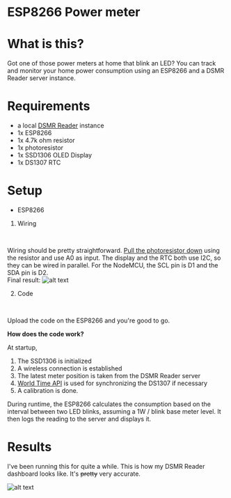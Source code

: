 # ESP8266 Power meter
# What is this?
Got one of those power meters at home that blink an LED? You can track and monitor your home power consumption using an ESP8266 and a DSMR Reader server instance. 
# Requirements

  - a local [DSMR Reader](https://github.com/dennissiemensma/dsmr-reader) instance
  - 1x ESP8266
  - 1x 4.7k ohm resistor
  - 1x photoresistor
  - 1x SSD1306 OLED Display
  - 1x DS1307 RTC


# Setup
- ESP8266
1. Wiring
 <br/>
 
  Wiring should be pretty straightforward. [Pull the photoresistor down](https://cdn.instructables.com/F8S/AYSW/J4YFZ2UB/F8SAYSWJ4YFZ2UB.LARGE.jpg?auto=webp&frame=1&width=831&fit=bounds) using the resistor and use A0 as input. The display and the RTC both use I2C, so they can be wired in parallel. For the NodeMCU, the SCL pin is D1 and the SDA pin is D2.
  <br/>
  Final result:
  ![alt text](https://i.imgur.com/3xcmRjk.jpg "Final result")
 <br/>
 
2. Code

 <br/>
 
  Upload the code on the ESP8266 and you're good to go.
 <br/>
 
**How does the code work?**
<br/>
 
 At startup,
1. The SSD1306 is initialized
2. A wireless connection is established
3. The latest meter position is taken from the DSMR Reader server
4. [World Time API](http://worldtimeapi.org) is used for synchronizing the DS1307 if necessary
5. A calibration is done.

During runtime, the ESP8266 calculates the consumption based on the interval between two LED blinks, assuming a 1W / blink base meter level. It then logs the reading to the server and displays it.
<br/>

# Results

I've been running this for quite a while. This is how my DSMR Reader dashboard looks like. It's ~~pretty~~ very accurate. 

![alt text](https://i.imgur.com/denbdtQ.png "Results")
